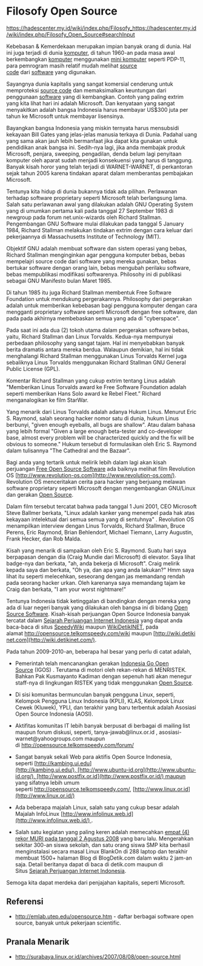 Filosofy Open Source
====================

<https://hadescenter.my.id/wiki/index.php/Filosofy_https://hadescenter.my.id/wiki/index.php/Filosofy_Open_Source#searchInput>

Kebebasan & Kemerdekaan merupakan impian banyak orang di dunia. Hal ini juga
terjadi di dunia [komputer](https://hadescenter.my.id/wiki/index.php/Komputer),
di tahun 1960-an pada masa awal
berkembangkan [komputer](https://hadescenter.my.id/wiki/index.php/Komputer) menggunakan [mini
komputer](https://hadescenter.my.id/wiki/index.php?title=Mini_komputer&action=edit&redlink=1) seperti
PDP-11, para pemrogram masih relatif mudah melihat [source
code](https://hadescenter.my.id/wiki/index.php/Source_code) dari [software](https://hadescenter.my.id/wiki/index.php?title=Software&action=edit&redlink=1) yang
digunakan.

Sayangnya dunia kapitalis yang sangat komersial cenderung untuk
memproteksi [source
code](https://hadescenter.my.id/wiki/index.php/Source_code) dan memaksimalkan
keuntungan dari
penggunaan [software](https://hadescenter.my.id/wiki/index.php?title=Software&action=edit&redlink=1) yang
di kembangkan. Contoh yang paling extrim yang kita lihat hari ini adalah
Microsoft. Dan kenyataan yang sangat menyakitkan adalah bangsa Indonesia harus
membayar US\$300 juta per tahun ke Microsoft untuk membayar lisensinya.

Bayangkan bangsa Indonesia yang miskin ternyata harus mensubsidi kekayaan Bill
Gates yang jelas-jelas manusia terkaya di Dunia. Padahal uang yang sama akan
jauh lebih bermanfaat jika dapat kita gunakan untuk pendidikan anak bangsa ini.
Sedih-nya lagi, jika anda membajak produk Microsoft, penjara, sweeping,
pengadilan, denda belum lagi penyitaan komputer oleh aparat sudah menjadi
konsekuensi yang harus di tanggung. Banyak kisah horor yang telah terjadi di
WARNET-WARNET, di perkantoran sejak tahun 2005 karena tindakan aparat dalam
memberantas pembajakan Microsoft.

Tentunya kita hidup di dunia bukannya tidak ada pilihan. Perlawanan terhadap
software proprietary seperti Microsoft telah berlangsung lama. Salah satu
perlawanan awal yang dilakukan adalah GNU Operating System yang di umumkan
pertama kali pada tanggal 27 September 1983 di newgroup pada forum
net.unix-wizards oleh Richard Stallman. Pengembangan GNU Software mulai
dilakukan pada tanggal 5 January 1984, Richard Stallman melakukan tindakan
extrim dengan cara keluar dari pekerjaannya di Massachusetts Institute of
Technology (MIT).

Objektif GNU adalah membuat software dan sistem operasi yang bebas, Richard
Stallman menginginkan agar pengguna komputer bebas, bebas mempelajri source code
dari software yang mereka gunakan, bebas bertukar software dengan orang lain,
bebas mengubah perilaku software, bebas mempublikasi modifikasi softwarenya.
Philosohy ini di publikasi sebagai GNU Manifesto bulan Maret 1985.

Di tahun 1985 itu juga Richard Stallman membentuk Free Software Foundation untuk
mendukung pergerakannya. Philosophy dari pergerakan adalah untuk memberikan
kebebasan bagi pengguna komputer dengan cara mengganti proprietary software
seperti Microsoft dengan free software, dan pada pada akhirnya membebaskan semua
yang ada di "cyberspace".

Pada saat ini ada dua (2) tokoh utama dalam pergerakan software bebas, yaitu,
Richard Stallman dan Linux Torvalds. Kedua-nya mempunyai perbedaan philosophy
yang sangat tajam. Hal ini menyebabkan banyak berita dramatis antara mereka
berdua. Walaupun demikian, hal ini tidak menghalangi Richard Stallman
menggunakan Linus Torvalds Kernel juga sebaliknya Linus Torvalds menggunakan
Richard Stallman GNU General Public License (GPL).

Komentar Richard Stallman yang cukup extrim tentang Linus adalah "Memberikan
Linus Torvalds award ke Free Software Foundation adalah seperti memberikan Hans
Solo award ke Rebel Fleet.” Richard menganalogikan ke film StarWar.

Yang menarik dari Linus Torvalds adalah adanya Hukum Linus. Menurut Eric S.
Raymond, salah seorang hacker nomor satu di dunia, hukum Linus berbunyi, "given
enough eyeballs, all bugs are shallow". Atau dalam bahasa yang lebih formal
"Given a large enough beta-tester and co-developer base, almost every problem
will be characterized quickly and the fix will be obvious to someone." Hukum
tersebut di formulasikan oleh Eric S. Raymond dalam tulisannya "The Cathedral
and the Bazaar".

Bagi anda yang tertarik untuk melirik lebih dalam lagi akan kisah
perjuangan [Free Open Source
Software](https://hadescenter.my.id/wiki/index.php/Free_Open_Source_Software) ada
baiknya melihat film Revolution
OS [http://www.revolution-os.com](http://www.revolution-os.com/). Revolution OS
menceritakan cerita para hacker yang berjuang melawan software proprietary
seperti Microsoft dengan mengembangkan GNU/Linux dan gerakan [Open
Source](https://hadescenter.my.id/wiki/index.php?title=Open_Source&action=edit&redlink=1).

Dalam film tersebut tercatat bahwa pada tanggal 1 Juni 2001, CEO Microsoft Steve
Ballmer berkata, "Linux adalah kanker yang menempel pada hak atas kekayaan
intelektual dari semua semua yang di sentuhnya" . Revolution OS menampilkan
interview dengan Linus Torvalds, Richard Stallman, Bruce Perens, Eric Raymond,
Brian Behlendorf, Michael Tiemann, Larry Augustin, Frank Hecker, dan Rob Malda.

Kisah yang menarik di sampaikan oleh Eric S. Raymond. Suatu hari saya berpapasan
dengan dia (Craig Mundie dari Microsoft) di elevator. Saya lihat badge-nya dan
berkata, "ah, anda bekerja di Microsoft". Craig melirik kepada saya dan berkata,
"Oh ya, dan apa yang anda lakukan?" Hmm saya lihat itu seperti melecehkan,
seseorang dengan jas memandang rendah pada seorang hacker urkan. Oleh karenanya
saya memandang tajam ke Craig dan berkata, "I am your worst nightmare!"

  
Tentunya Indonesia tidak ketinggalan di bandingkan dengan mereka yang ada di
luar negeri banyak yang dilakukan oleh bangsa ini di bidang [Open Source
Software](https://hadescenter.my.id/wiki/index.php?title=Open_Source_Software&action=edit&redlink=1).
Kisah-kisah perjuangan Open Source Indonesia banyak tercatat dalam [Sejarah
Perjuangan Internet
Indonesia](https://hadescenter.my.id/wiki/index.php/Sejarah_Internet_Indonesia) yang
dapat anda baca-baca di
situs [SpeedyWiki](http://opensource.telkomspeedy.com/wiki) maupun [WikiDetikINET](http://wiki.detikinet.com/),
pada
alamat <http://opensource.telkomspeedy.com/wiki> maupun [http://wiki.detikinet.com](http://wiki.detikinet.com/).

Pada tahun 2009-2010-an, beberapa hal besar yang perlu di catat adalah,

-   Pemerintah telah mencanangkan gerakan [Indonesia Go Open
    Source](https://hadescenter.my.id/wiki/index.php/Indonesia_Go_Open_Source) (IGOS)
    . Terutama di motori oleh rekan-rekan di MENRISTEK. Bahkan Pak Kusmayanto
    Kadiman dengan sepenuh hati akan menegur staff-nya di lingkungan RISTEK yang
    tidak menggunakan [Open
    Source](https://hadescenter.my.id/wiki/index.php?title=Open_Source&action=edit&redlink=1).

-   Di sisi komunitas bermunculan banyak pengguna Linux, seperti, Kelompok
    Pengguna Linux Indonesia (KPLI), KLAS, Kelompok Linux Cewek (Kluwek), YPLI,
    dan terakhir yang baru terbentuk adalah Asosiasi Open Source Indonesia
    (AOSI).

-   Aktifitas komunitas IT lebih banyak berpusat di berbagai di mailing list
    maupun forum diskusi, seperti, tanya-jawab\@linux.or.id ,
    asosiasi-warnet\@yahoogroups.com maupun
    di <http://opensource.telkomspeedy.com/forum/>

-   Sangat banyak sekali Web para aktifis Open Source Indonesia,
    seperti [http://kambing.ui.edu](http://kambing.ui.edu/), [http://www.ubuntu-id.org](http://www.ubuntu-id.org/), [http://www.postfix.or.id](http://www.postfix.or.id/) maupun
    yang sifatnya lebih umum
    seperti <http://opensource.telkomspeedy.com/>, [http://www.linux.or.id](http://www.linux.or.id/)

-   Ada beberapa majalah Linux, salah satu yang cukup besar adalah Majalah
    InfoLinux [http://www.infolinux.web.id](http://www.infolinux.web.id/) .

-   Salah satu kegiatan yang paling keren adalah memecahkan [empat (4) rekor
    MURI pada tanggal 2 Agustus
    2008](https://hadescenter.my.id/wiki/index.php?title=2_Agustus_2008_-_Rekor_MURI_untuk_Open_Source_Indonesia&action=edit&redlink=1) yang
    baru lalu. Mengerahkan sekitar 300-an siswa sekolah, dan satu orang siswa
    SMP kita berhasil menginstalasi secara masal Linux BlankOn di 288 laptop dan
    terakhir membuat 1500+ halaman Blog di BlogDetik.com dalam waktu 2 jam-an
    saja. Detail beritanya dapat di baca di detik.com maupun di Situs [Sejarah
    Perjuangan Internet
    Indonesia](https://hadescenter.my.id/wiki/index.php/Sejarah_Internet_Indonesia).

Semoga kita dapat merdeka dari penjajahan kapitalis, seperti Microsoft.

Referensi
---------

-   <http://emlab.utep.edu/opensource.htm> - daftar berbagai software open
    source, banyak untuk pekerjaan scientific.

Pranala Menarik
---------------

-   <http://surabaya.linux.or.id/archives/2007/08/08/open-source.html>
